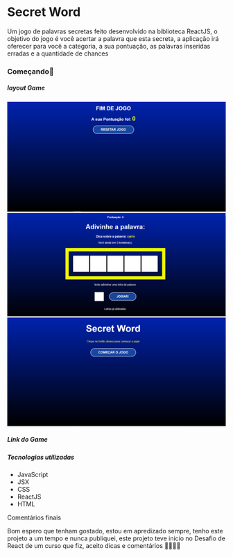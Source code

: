 # **Secret Word**

Um jogo  de palavras secretas feito desenvolvido na biblioteca ReactJS, o objetivo do jogo é você acertar a palavra que esta secreta, a aplicação irá oferecer para você a categoria, a sua pontuação, as palavras inseridas erradas e a quantidade de chances

### Começando:rocket:

##### layout Game 



<img src="https://github.com/Vicenzzo/desafio_secret_word/blob/master/src/assets/img2.PNG" alt="Game1" style="width: 600px" />





<img src="https://github.com/Vicenzzo/desafio_secret_word/blob/master/src/assets/img1.PNG" alt="game2" style="width: 600px" />





<img src="https://github.com/Vicenzzo/desafio_secret_word/blob/master/src/assets/img3.PNG" alt="game3" style="width: 600px" />



##### Link do Game





##### **Tecnologias utilizadas** 

- JavaScript 
- JSX 
- CSS 
- ReactJS 
- HTML



Comentários finais 

Bom espero que tenham gostado, estou em apredizado sempre, tenho este projeto a um tempo e nunca publiquei, este projeto teve inicio no Desafio de React de um curso que fiz, aceito dicas e comentários :wave::rocket::rocket::rocket:

